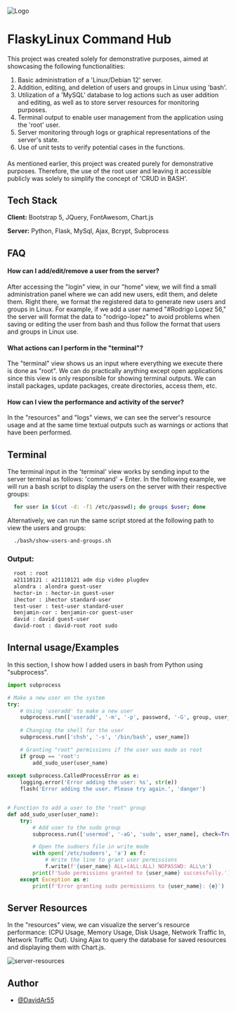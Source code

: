 
![Logo](https://davidloera-flask.info/static/logo-flask-app.png)


# FlaskyLinux Command Hub

This project was created solely for demonstrative purposes, aimed at showcasing the following functionalities:

1. Basic administration of a 'Linux/Debian 12' server.
2. Addition, editing, and deletion of users and groups in Linux using 'bash'.
3. Utilization of a 'MySQL' database to log actions such as user addition and editing, as well as to store server resources for monitoring purposes.
4. Terminal output to enable user management from the application using the 'root' user.
5. Server monitoring through logs or graphical representations of the server's state.
6. Use of unit tests to verify potential cases in the functions.

####

As mentioned earlier, this project was created purely for demonstrative purposes. Therefore, the use of the root user and leaving it accessible publicly was solely to simplify the concept of 'CRUD in BASH'.


## Tech Stack

**Client:** Bootstrap 5, JQuery, FontAwesom, Chart.js

**Server:** Python, Flask, MySql, Ajax, Bcrypt, Subprocess


## FAQ

#### How can I add/edit/remove a user from the server?

After accessing the "login" view, in our "home" view, we will find a small administration panel where we can add new users, edit them, and delete them. Right there, we format the registered data to generate new users and groups in Linux. For example, if we add a user named "#Rodrigo Lopez 56," the server will format the data to "rodrigo-lopez" to avoid problems when saving or editing the user from bash and thus follow the format that users and groups in Linux use.

#### What actions can I perform in the "terminal"?

The "terminal" view shows us an input where everything we execute there is done as "root". We can do practically anything except open applications since this view is only responsible for showing terminal outputs. We can install packages, update packages, create directories, access them, etc.

#### How can I view the performance and activity of the server?

In the "resources" and "logs" views, we can see the server's resource usage and at the same time textual outputs such as warnings or actions that have been performed.


## Terminal

The terminal input in the 'terminal' view works by sending input to the server terminal as follows: 'command' + Enter.
In the following example, we will run a bash script to display the users on the server with their respective groups:

```bash
  for user in $(cut -d: -f1 /etc/passwd); do groups $user; done
```

Alternatively, we can run the same script stored at the following path to view the users and groups:

```bash
  ./bash/show-users-and-groups.sh
```

### Output:
```bash
  root : root
  a21110121 : a21110121 adm dip video plugdev
  alondra : alondra guest-user
  hector-in : hector-in guest-user
  ihector : ihector standard-user
  test-user : test-user standard-user
  benjamin-cor : benjamin-cor guest-user
  david : david guest-user
  david-root : david-root root sudo
```


## Internal usage/Examples

In this section, I show how I added users in bash from Python using "subprocess".

```python
import subprocess

# Make a new user on the system
try:
    # Using 'useradd' to make a new user
    subprocess.run(['useradd', '-m', '-p', password, '-G', group, user_name], check=True)
    
    # Changing the shell for the user
    subprocess.run(['chsh', '-s', '/bin/bash', user_name])

    # Granting "root" permissions if the user was made as root
    if group == 'root':
        add_sudo_user(user_name)
    
except subprocess.CalledProcessError as e:
    logging.error('Error adding the user: %s', str(e))
    flash('Error adding the user. Please try again.', 'danger')


# Function to add a user to the "root" group
def add_sudo_user(user_name):
    try:
        # Add user to the sudo group
        subprocess.run(['usermod', '-aG', 'sudo', user_name], check=True)

        # Open the sudoers file in write mode
        with open('/etc/sudoers', 'a') as f:
            # Write the line to grant user permissions
            f.write(f'{user_name} ALL=(ALL:ALL) NOPASSWD: ALL\n')
        print(f'Sudo permissions granted to {user_name} successfully.')
    except Exception as e:
        print(f'Error granting sudo permissions to {user_name}: {e}')
```


## Server Resources

In the "resources" view, we can visualize the server's resource performance: (CPU Usage, Memory Usage, Disk Usage, Network Traffic In, Network Traffic Out). Using Ajax to query the database for saved resources and displaying them with Chart.js.

![server-resources](https://davidloera-flask.info/static/server-resources.gif)
## Author

- [@DavidAr55](https://www.github.com/DavidAr55)
